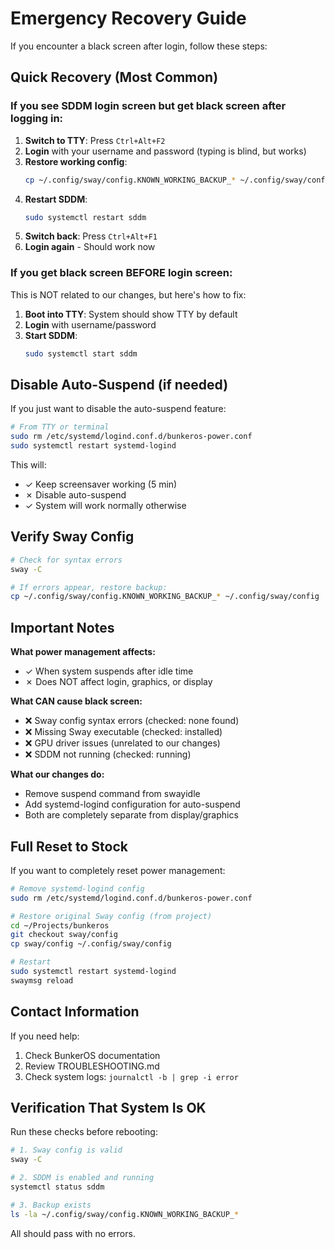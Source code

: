 # Emergency Recovery Guide

If you encounter a black screen after login, follow these steps:

## Quick Recovery (Most Common)

### If you see SDDM login screen but get black screen after logging in:

1. **Switch to TTY**: Press `Ctrl+Alt+F2`
2. **Login** with your username and password (typing is blind, but works)
3. **Restore working config**:
   ```bash
   cp ~/.config/sway/config.KNOWN_WORKING_BACKUP_* ~/.config/sway/config
   ```
4. **Restart SDDM**:
   ```bash
   sudo systemctl restart sddm
   ```
5. **Switch back**: Press `Ctrl+Alt+F1`
6. **Login again** - Should work now

### If you get black screen BEFORE login screen:

This is NOT related to our changes, but here's how to fix:

1. **Boot into TTY**: System should show TTY by default
2. **Login** with username/password
3. **Start SDDM**:
   ```bash
   sudo systemctl start sddm
   ```

## Disable Auto-Suspend (if needed)

If you just want to disable the auto-suspend feature:

```bash
# From TTY or terminal
sudo rm /etc/systemd/logind.conf.d/bunkeros-power.conf
sudo systemctl restart systemd-logind
```

This will:
- ✓ Keep screensaver working (5 min)
- ✗ Disable auto-suspend
- ✓ System will work normally otherwise

## Verify Sway Config

```bash
# Check for syntax errors
sway -C

# If errors appear, restore backup:
cp ~/.config/sway/config.KNOWN_WORKING_BACKUP_* ~/.config/sway/config
```

## Important Notes

**What power management affects:**
- ✓ When system suspends after idle time
- ✗ Does NOT affect login, graphics, or display

**What CAN cause black screen:**
- ❌ Sway config syntax errors (checked: none found)
- ❌ Missing Sway executable (checked: installed)
- ❌ GPU driver issues (unrelated to our changes)
- ❌ SDDM not running (checked: running)

**What our changes do:**
- Remove suspend command from swayidle
- Add systemd-logind configuration for auto-suspend
- Both are completely separate from display/graphics

## Full Reset to Stock

If you want to completely reset power management:

```bash
# Remove systemd-logind config
sudo rm /etc/systemd/logind.conf.d/bunkeros-power.conf

# Restore original Sway config (from project)
cd ~/Projects/bunkeros
git checkout sway/config
cp sway/config ~/.config/sway/config

# Restart
sudo systemctl restart systemd-logind
swaymsg reload
```

## Contact Information

If you need help:
1. Check BunkerOS documentation
2. Review TROUBLESHOOTING.md
3. Check system logs: `journalctl -b | grep -i error`

## Verification That System Is OK

Run these checks before rebooting:

```bash
# 1. Sway config is valid
sway -C

# 2. SDDM is enabled and running
systemctl status sddm

# 3. Backup exists
ls -la ~/.config/sway/config.KNOWN_WORKING_BACKUP_*
```

All should pass with no errors.
